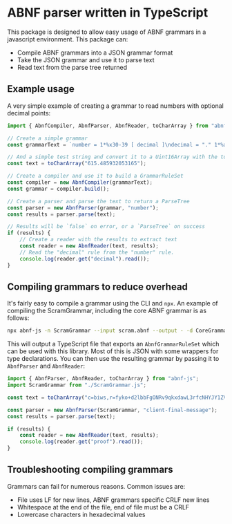 # ABNF parser written in TypeScript

This package is designed to allow easy usage of ABNF grammars in a javascript environment. This package can:

-   Compile ABNF grammars into a JSON grammar format
-   Take the JSON grammar and use it to parse text
-   Read text from the parse tree returned

## Example usage

A very simple example of creating a grammar to read numbers with optional decimal points:

```typescript
import { AbnfCompiler, AbnfParser, AbnfReader, toCharArray } from "abnf-js";

// Create a simple grammar
const grammarText = `number = 1*%x30-39 [ decimal ]\ndecimal = "." 1*%x30-39\n`;

// And a simple test string and convert it to a Uint16Array with the toCharArray helper provided
const text = toCharArray("615.485932053165");

// Create a compiler and use it to build a GrammarRuleSet
const compiler = new AbnfCompiler(grammarText);
const grammar = compiler.build();

// Create a parser and parse the text to return a ParseTree
const parser = new AbnfParser(grammar, "number");
const results = parser.parse(text);

// Results will be `false` on error, or a `ParseTree` on success
if (results) {
    // Create a reader with the results to extract text
    const reader = new AbnfReader(text, results);
    // Read the "decimal" rule from the "number" rule.
    console.log(reader.get("decimal").read());
}
```

## Compiling grammars to reduce overhead

It's fairly easy to compile a grammar using the CLI and `npx`. An example of compiling the ScramGrammar, including the
core ABNF grammar is as follows:

```bash
npx abnf-js -n ScramGrammar --input scram.abnf --output - -d CoreGrammar
```

This will output a TypeScript file that exports an `AbnfGrammarRuleSet` which can be used with this library. Most of
this is JSON with some wrappers for type declarations. You can then use the resulting grammar by passing it to
`AbnfParser` and `AbnfReader`:

```typescript
import { AbnfParser, AbnfReader, toCharArray } from "abnf-js";
import ScramGrammar from "./ScramGrammar.js";

const text = toCharArray("c=biws,r=fyko+d2lbbFgONRv9qkxdawL3rfcNHYJY1ZVvWVs7j,ext=test,p=v0X8v3Bz2T0CJGbJQyF0X+HI4Ts=");

const parser = new AbnfParser(ScramGrammar, "client-final-message");
const results = parser.parse(text);

if (results) {
    const reader = new AbnfReader(text, results);
    console.log(reader.get("proof").read());
}
```

## Troubleshooting compiling grammars

Grammars can fail for numerous reasons. Common issues are:

-   File uses LF for new lines, ABNF grammars specific CRLF new lines
-   Whitespace at the end of the file, end of file must be a CRLF
-   Lowercase characters in hexadecimal values
